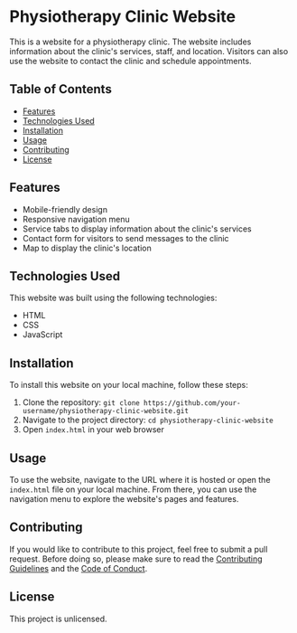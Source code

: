 # Physiotherapy Clinic Website

This is a website for a physiotherapy clinic. The website includes information about the clinic's services, staff, and location. Visitors can also use the website to contact the clinic and schedule appointments.

## Table of Contents

- [Features](#features)
- [Technologies Used](#technologies-used)
- [Installation](#installation)
- [Usage](#usage)
- [Contributing](#contributing)
- [License](#license)

## Features

- Mobile-friendly design
- Responsive navigation menu
- Service tabs to display information about the clinic's services
- Contact form for visitors to send messages to the clinic
- Map to display the clinic's location

## Technologies Used

This website was built using the following technologies:

- HTML
- CSS
- JavaScript

## Installation

To install this website on your local machine, follow these steps:

1. Clone the repository: `git clone https://github.com/your-username/physiotherapy-clinic-website.git`
2. Navigate to the project directory: `cd physiotherapy-clinic-website`
3. Open `index.html` in your web browser

## Usage

To use the website, navigate to the URL where it is hosted or open the `index.html` file on your local machine. From there, you can use the navigation menu to explore the website's pages and features.

## Contributing

If you would like to contribute to this project, feel free to submit a pull request. Before doing so, please make sure to read the [Contributing Guidelines](CONTRIBUTING.md) and the [Code of Conduct](CODE_OF_CONDUCT.md).

## License

This project is unlicensed.

